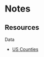 # Notes

## Resources

Data
- [US Counties](https://gist.github.com/sdwfrost/d1c73f91dd9d175998ed166eb216994a)
